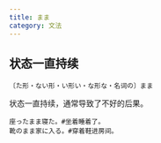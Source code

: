 ```yaml
---
title: まま
category: 文法
---
```


## 状态一直持续

`〔た形・ない形・い形い・な形な・名词の〕まま`

状态一直持续，通常导致了不好的后果。

```example
座ったまま寝た。#坐着睡着了。
靴のまま家に入る。#穿着鞋进房间。
```
